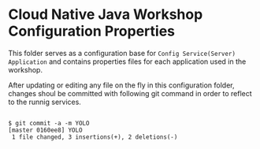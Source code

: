 # Cloud Native Java Workshop Configuration Properties

This folder serves as a configuration base for `Config Service(Server) Application` and contains properties files for each application used in the workshop.

After updating or editing any file on the fly in this configuration folder, changes shoul be committed with following git command in order to reflect to the runnig services.

```git

$ git commit -a -m YOLO
[master 0160ee8] YOLO
 1 file changed, 3 insertions(+), 2 deletions(-)

```
